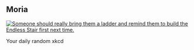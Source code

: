 ## Moria
[![Someone should really bring them a ladder and remind them to build the Endless Stair *first* next time.](https://imgs.xkcd.com/comics/moria.png)](https://xkcd.com/760/ "Someone should really bring them a ladder and remind them to build the Endless Stair *first* next time.")

Your daily random xkcd

